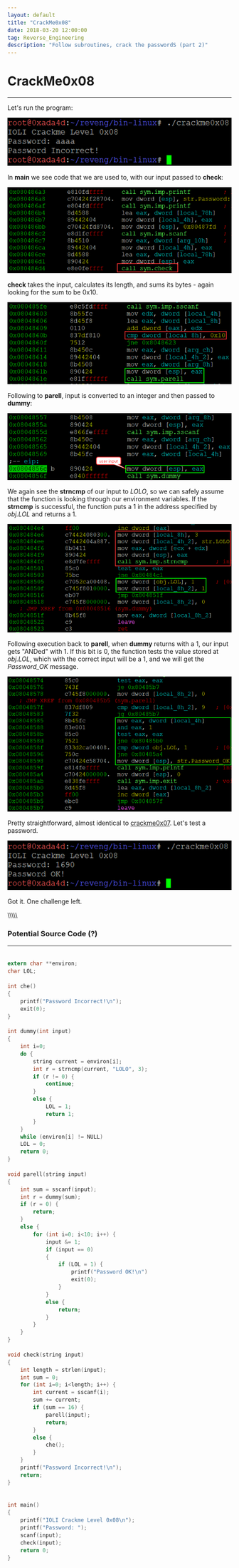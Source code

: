 ```yaml
---
layout: default
title: "CrackMe0x08"
date: 2018-03-20 12:00:00
tag: Reverse_Engineering
description: "Follow subroutines, crack the passwordS (part 2)"
---
```


# CrackMe0x08

___

Let's run the program:

![Image](/images/crackme0x08/wrong_pw.png)

In **main** we see code that we are used to, with our input passed to **check**:

![Image](/images/crackme0x08/main.png)

**check** takes the input, calculates its length, and sums its bytes - again looking for the sum to be 0x10.

![Image](/images/crackme0x08/check.png)

Following to **parell**, input is converted to an integer and then passed to **dummy**:

![Image](/images/crackme0x08/parell_1.png)

We again see the **strncmp** of our input to *LOLO*, so we can safely assume that the function is looking through our environment variables. If the **strncmp** is successful, the function puts a 1 in the address specified by *obj.LOL* and returns a 1. 

![Image](/images/crackme0x08/dummy.png)

Following execution back to **parell**, when **dummy** returns with a 1, our input gets "ANDed" with 1. If this bit is 0, the function tests the value stored at *obj.LOL*, which with the correct input will be a 1, and we will get the *Password_OK* message. 

![Image](/images/crackme0x08/parell_2.png)

Pretty straightforward, almost identical to [crackme0x07](/2018/03/28/crackme0x07). Let's test a password.

![Image](/images/crackme0x08/correct_pw.png)

Got it. One challenge left.

\\\\\\\\\\

### Potential Source Code (?)

___

```c

extern char **environ;
char LOL;

int che()
{
	printf("Password Incorrect!\n");
	exit(0);
}

int dummy(int input)
{
	int i=0;
	do {
		string current = environ[i];
		int r = strncmp(current, "LOLO", 3);
		if (r != 0) { 
			continue; 
		}
		else {
			LOL = 1;
			return 1;
		}
	} 
	while (environ[i] != NULL)
	LOL = 0;
	return 0;
}

void parell(string input)
{
	int sum = sscanf(input);
	int r = dummy(sum);
	if (r = 0) {
		return;
	}
	else {
		for (int i=0; i<10; i++) {
			input &= 1;
			if (input == 0)
			{
				if (LOL = 1) {
					printf("Password OK!\n")
					exit(0);
				}
			}
			else {
				return;
			}
		}
	}
}

void check(string input)
{
	int length = strlen(input);
	int sum = 0;
	for (int i=0; i<length; i++) {
		int current = sscanf(i);
		sum += current;
		if (sum == 16) {
			parell(input);
			return;
		}
		else {
			che();
		}
	}
	printf("Password Incorrect!\n");
	return;
} 


int main()
{
	printf("IOLI Crackme Level 0x08\n");
	printf("Password: ");
	scanf(input);
	check(input);
	return 0;
}

```
